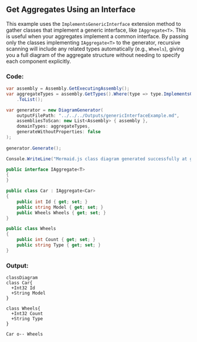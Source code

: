 ## Get Aggregates Using an Interface
This example uses the `ImplementsGenericInterface` extension method to gather classes that implement a generic interface, like `IAggregate<T>`.
This is useful when your aggregates implement a common interface. By passing only the classes implementing `IAggregate<T>` to the generator,
recursive scanning will include any related types automatically (e.g., `Wheels`), giving you a full diagram of the aggregate structure without needing to specify each component explicitly.

### Code:
```cs
var assembly = Assembly.GetExecutingAssembly();
var aggregateTypes = assembly.GetTypes().Where(type => type.ImplementsGenericInterface(typeof(IAggregate<>)))
    .ToList();

var generator = new DiagramGenerator(
    outputFilePath: "../../../Outputs/genericInterfaceExample.md",
    assembliesToScan: new List<Assembly> { assembly },
    domainTypes: aggregateTypes,
    generateWithoutProperties: false
);
    
generator.Generate();

Console.WriteLine("Mermaid.js class diagram generated successfully at genericInterfaceExample.md");

public interface IAggregate<T>
{
}

public class Car : IAggregate<Car>
{
    public int Id { get; set; }
    public string Model { get; set; }
    public Wheels Wheels { get; set; }
}

public class Wheels
{
    public int Count { get; set; }
    public string Type { get; set; }
}
```

### Output:
```mermaid
classDiagram
class Car{
  +Int32 Id
  +String Model
}

class Wheels{
  +Int32 Count
  +String Type
}

Car o-- Wheels
```
